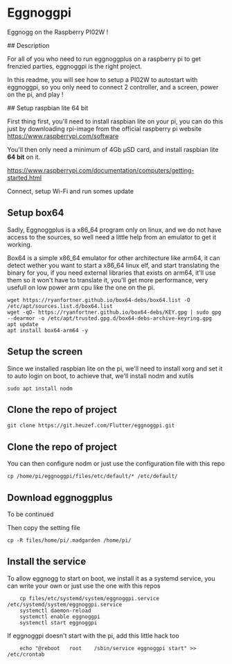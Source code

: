 # Eggnoggpi

Eggnogg on the Raspberry PI02W !

## Description

For all of you who need to run eggnoggplus on a raspberry pi to get frenzied parties, eggnoggpi is the right project.

In this readme, you will see how to setup a PI02W to autostart with eggnoggpi, so you only need to connect 2 controller, and a screen, power on the pi, and play !

## Setup raspbian lite 64 bit

First thing first, you'll need to install raspbian lite on your pi, you can do this just by downloading rpi-image from the official raspberry pi website https://www.raspberrypi.com/software

You'll then only need a minimum of 4Gb µSD card, and install raspbian lite **64 bit** on it.

https://www.raspberrypi.com/documentation/computers/getting-started.html

Connect, setup Wi-Fi and run somes update

## Setup box64

Sadly, Eggnoggplus is a x86_64 program only on linux, and we do not have access to the sources, so well need a little help from an emulator to get it working.

Box64 is a simple x86_64 emulator for other architecture like arm64, it can detect wether you want to start a x86_64 linux elf, and start translating the binary for you, if you need external libraries that exists on arm64, it'll use them so it won't have to translate it, you'll get more performance, very usefull on low power arm cpu like the one on the pi.

```
wget https://ryanfortner.github.io/box64-debs/box64.list -O /etc/apt/sources.list.d/box64.list
wget -qO- https://ryanfortner.github.io/box64-debs/KEY.gpg | sudo gpg --dearmor -o /etc/apt/trusted.gpg.d/box64-debs-archive-keyring.gpg
apt update
apt install box64-arm64 -y
```

## Setup the screen

Since we installed raspbian lite on the pi, we'll need to install xorg and set it to auto login on boot, to achieve that, we'll install nodm and xutils

```
sudo apt install nodm
```

## Clone the repo of project

```
git clone https://git.heuzef.com/Flutter/eggnoggpi.git
```

## Clone the repo of project


You can then configure nodm or just use the configuration file with this repo

```
cp /home/pi/eggnoggpi/files/etc/default/* /etc/default/
```

## Download eggnoggplus

To be continued

Then copy the setting file
```
cp -R files/home/pi/.madgarden /home/pi/
```

## Install the service

To allow eggnogg to start on boot, we install it as a systemd service, you can write your own or just use the one with this repos
```
    cp files/etc/systemd/system/eggnoggpi.service /etc/systemd/system/eggnoggpi.service
    systemctl daemon-reload
    systemctl enable eggnoggpi
    systemctl start eggnoggpi
```
If eggnoggpi doesn't start with the pi, add this little hack too
```
    echo "@reboot	root	/sbin/service eggnoggpi start" >> /etc/crontab
```
